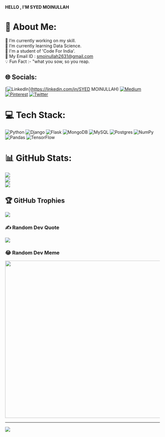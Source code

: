 **HELLO , I'M SYED MOINULLAH**

# 💫 About Me:
🔭 I’m currently working on my skill.<br>🌱 I’m currently learning Data Science.<br>🏢 I'm a student of 'Code For India'.<br>📩 My Email ID : smoinullah2631@gmail.com<br>💡 Fun Fact :- "what you sow, so you reap.


## 🌐 Socials:
[![LinkedIn](https://img.shields.io/badge/LinkedIn-%230077B5.svg?logo=linkedin&logoColor=white)](https://linkedin.com/in/SYED MOINULLAH) [![Medium](https://img.shields.io/badge/Medium-12100E?logo=medium&logoColor=white)](https://medium.com/@Smoinullah ) [![Pinterest](https://img.shields.io/badge/Pinterest-%23E60023.svg?logo=Pinterest&logoColor=white)](https://pinterest.com/@moinullahsyed) [![Twitter](https://img.shields.io/badge/Twitter-%231DA1F2.svg?logo=Twitter&logoColor=white)](https://twitter.com/@AdvMoinullah) 

# 💻 Tech Stack:
![Python](https://img.shields.io/badge/python-3670A0?style=for-the-badge&logo=python&logoColor=ffdd54) ![Django](https://img.shields.io/badge/django-%23092E20.svg?style=for-the-badge&logo=django&logoColor=white) ![Flask](https://img.shields.io/badge/flask-%23000.svg?style=for-the-badge&logo=flask&logoColor=white) ![MongoDB](https://img.shields.io/badge/MongoDB-%234ea94b.svg?style=for-the-badge&logo=mongodb&logoColor=white) ![MySQL](https://img.shields.io/badge/mysql-%2300f.svg?style=for-the-badge&logo=mysql&logoColor=white) ![Postgres](https://img.shields.io/badge/postgres-%23316192.svg?style=for-the-badge&logo=postgresql&logoColor=white) ![NumPy](https://img.shields.io/badge/numpy-%23013243.svg?style=for-the-badge&logo=numpy&logoColor=white) ![Pandas](https://img.shields.io/badge/pandas-%23150458.svg?style=for-the-badge&logo=pandas&logoColor=white) ![TensorFlow](https://img.shields.io/badge/TensorFlow-%23FF6F00.svg?style=for-the-badge&logo=TensorFlow&logoColor=white)
# 📊 GitHub Stats:
![](https://github-readme-stats.vercel.app/api?username=Moinullah26&theme=chartreuse-dark&hide_border=false&include_all_commits=false&count_private=false)<br/>
![](https://github-readme-streak-stats.herokuapp.com/?user=Moinullah26&theme=chartreuse-dark&hide_border=false)<br/>
![](https://github-readme-stats.vercel.app/api/top-langs/?username=Moinullah26&theme=chartreuse-dark&hide_border=false&include_all_commits=false&count_private=false&layout=compact)

## 🏆 GitHub Trophies
![](https://github-profile-trophy.vercel.app/?username=Moinullah26&theme=monokai&no-frame=false&no-bg=false&margin-w=4)

### ✍️ Random Dev Quote
![](https://quotes-github-readme.vercel.app/api?type=horizontal&theme=radical)

### 😂 Random Dev Meme
<img src="https://random-memer.herokuapp.com/" width="512px"/>

---
[![](https://visitcount.itsvg.in/api?id=Moinullah26&icon=0&color=0)](https://visitcount.itsvg.in)

